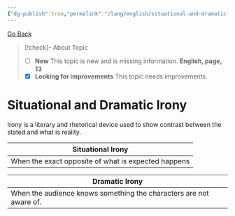 ```yaml
---
{"dg-publish":true,"permalink":"/lang/english/situational-and-dramatic-irony/"}
---
```



<a href="javascript:history.back()">Go Back</a>

>[!check]- About Topic
>- [ ] **New**
>This topic is new and is missing information.
>**English, page, 13**
>- [x] **Looking for improvements**
>This topic needs improvements.

# Situational and Dramatic Irony

Irony is a literary and rhetorical device used to show contrast between the stated and what is reality.

| Situational Irony |
| --- |
| When the exact opposite of what is expected happens |

| Dramatic Irony |
| --- |
| When the audience knows something the characters are not aware of. |